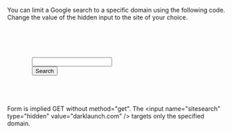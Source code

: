 <p>You can limit a Google search to a specific domain using the following code. Change the value of the hidden input to the site of your choice.</p>

<code name="html">
<form action="http://www.google.com/search">
	<div>
		<input name="sitesearch" type="hidden" value="darklaunch.com" />
		<input name="q" type="text" value="" />
		<input type="submit" value="Search" />
	</div>
</form>
</code>

Form is implied GET without method="get".
The &lt;input name="sitesearch" type="hidden" value="darklaunch.com" /> targets only the specified domain.